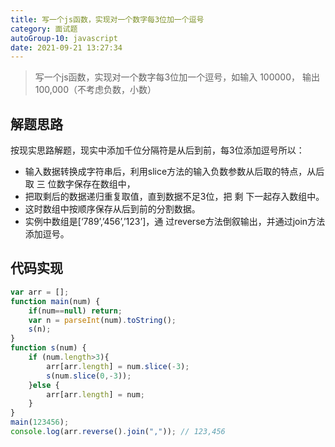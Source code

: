 ```yaml
---
title: 写一个js函数，实现对一个数字每3位加一个逗号
category: 面试题
autoGroup-10: javascript
date: 2021-09-21 13:27:34
---
```


> 写一个js函数，实现对一个数字每3位加一个逗号，如输入 100000， 输出100,000（不考虑负数，小数）

## 解题思路

按现实思路解题，现实中添加千位分隔符是从后到前，每3位添加逗号所以：

- 输入数据转换成字符串后，利用slice方法的输入负数参数从后取的特点，从后取 三 位数字保存在数组中，
- 把取剩后的数据递归重复取值，直到数据不足3位，把 剩 下一起存入数组中。 
- 这时数组中按顺序保存从后到前的分割数据。
- 实例中数组是[‘789’,’456’,’123’]，通 过reverse方法倒叙输出，并通过join方法添加逗号。

## 代码实现

```javascript
var arr = [];
function main(num) {
    if(num==null) return;
    var n = parseInt(num).toString();
    s(n);
}
function s(num) {
    if (num.length>3){
        arr[arr.length] = num.slice(-3);
        s(num.slice(0,-3));
    }else {
        arr[arr.length] = num;
    }
}
main(123456);
console.log(arr.reverse().join(",")); // 123,456
```

